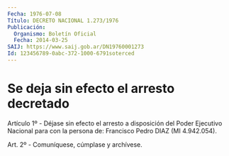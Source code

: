 ```yaml
---
Fecha: 1976-07-08
Título: DECRETO NACIONAL 1.273/1976
Publicación:
  Organismo: Boletín Oficial
  Fecha: 2014-03-25
SAIJ: https://www.saij.gob.ar/DN19760001273
Id: 123456789-0abc-372-1000-6791soterced
---
```

# Se deja sin efecto el arresto decretado

<a id="1"></a>
Artículo 1º - Déjase sin efecto el arresto a disposición del Poder Ejecutivo Nacional para con la persona de: Francisco Pedro DIAZ (MI 4.942.054).

<a id="2"></a>
Art. 2º - Comuníquese, cúmplase y archívese.